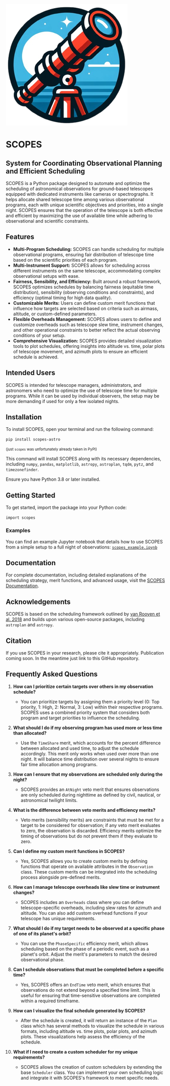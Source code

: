 ![logo](https://raw.githubusercontent.com/nicochunger/SCOPES/main/logo.png)

# SCOPES

## **S**ystem for **C**oordinating **O**bservational **P**lanning and **E**fficient **S**cheduling

SCOPES is a Python package designed to automate and optimize the scheduling of astronomical observations for ground-based telescopes equipped with dedicated instruments like cameras or spectrographs. It helps allocate shared telescope time among various observational programs, each with unique scientific objectives and priorities, into a single night. SCOPES ensures that the operation of the telescope is both effective and efficient by maximizing the use of available time while adhering to observational and scientific constraints.

## Features
- **Multi-Program Scheduling:** SCOPES can handle scheduling for multiple observational programs, ensuring fair distribution of telescope time based on the scientific priorities of each program.
- **Multi-Instrument Support:** SCOPES allows for scheduling across different instruments on the same telescope, accommodating complex observational setups with ease.
- **Fairness, Sensibility, and Efficiency:** Built around a robust framework, SCOPES optimizes schedules by balancing fairness (equitable time distribution), sensibility (observing conditions and constraints), and efficiency (optimal timing for high data quality).
- **Customizable Merits:** Users can define custom merit functions that influence how targets are selected based on criteria such as airmass, altitude, or custom-defined parameters.
- **Flexible Overheads Management:** SCOPES allows users to define and customize overheads such as telescope slew time, instrument changes, and other operational constraints to better reflect the actual observing conditions of your setup.
- **Comprehensive Visualization:** SCOPES provides detailed visualization tools to plot schedules, offering insights into altitude vs. time, polar plots of telescope movement, and azimuth plots to ensure an efficient schedule is achieved.


## Intended Users
SCOPES is intended for telescope managers, administrators, and astronomers who need to optimize the use of telescope time for multiple programs. While it can be used by individual observers, the setup may be more demanding if used for only a few isolated nights.


## Installation

To install SCOPES, open your terminal and run the following command:

`pip install scopes-astro`

<small>(just `scopes` was unfortunately already taken in PyPI)</small>

This command will install SCOPES along with its necessary dependencies, including `numpy`, `pandas`, `matplotlib`, `astropy`, `astroplan`, `tqdm`, `pytz`, and `timezonefinder`. 

Ensure you have Python 3.8 or later installed.

## Getting Started

To get started, import the package into your Python code:

`import scopes`

### Examples

You can find an example Jupyter notebook that details how to use SCOPES from a simple setup to a full night of observations: [`scopes_example.ipynb`](https://github.com/nicochunger/SCOPES/blob/main/scopes_example.ipynb)

## Documentation

For complete documentation, including detailed explanations of the scheduling strategy, merit functions, and advanced usage, visit the [SCOPES Documentation](https://github.com/nicochunger/SCOPES/blob/main/SCOPES_documentation.pdf).

## Acknowledgements

SCOPES is based on the scheduling framework outlined by [van Rooyen et al. 2018](https://doi.org/10.1117/12.2311839) and builds upon various open-source packages, including `astroplan` and `astropy`.

## Citation

If you use SCOPES in your research, please cite it appropriately. Publication coming soon. In the meantime just link to this GitHub repository.

## Frequently Asked Questions

1. **How can I prioritize certain targets over others in my observation schedule?**
    - You can prioritize targets by assigning them a priority level (0: Top priority, 1: High, 2: Normal, 3: Low) within their respective programs. SCOPES uses a combined priority system that considers both program and target priorities to influence the scheduling.

2. **What should I do if my observing program has used more or less time than allocated?**
    - Use the `TimeShare` merit, which accounts for the percent difference between allocated and used time, to adjust the schedule accordingly. This merit only works when used over more than one night. It will balance time distribution over several nights to ensure fair time allocation among programs.

3. **How can I ensure that my observations are scheduled only during the night?**
    - SCOPES provides an `AtNight` veto merit that ensures observations are only scheduled during nighttime as defined by civil, nautical, or astronomical twilight limits.

4. **What is the difference between veto merits and efficiency merits?**
    - Veto merits (sensibility merits) are constraints that must be met for a target to be considered for observation; if any veto merit evaluates to zero, the observation is discarded. Efficiency merits optimize the timing of observations but do not prevent them if they evaluate to zero.

5. **Can I define my custom merit functions in SCOPES?**
    - Yes, SCOPES allows you to create custom merits by defining functions that operate on available attributes in the `Observation` class. These custom merits can be integrated into the scheduling process alongside pre-defined merits.

6. **How can I manage telescope overheads like slew time or instrument changes?**
    - SCOPES includes an `Overheads` class where you can define telescope-specific overheads, including slew rates for azimuth and altitude. You can also add custom overhead functions if your telescope has unique requirements.

7. **What should I do if my target needs to be observed at a specific phase of one of its planet's orbit?**
    - You can use the `PhaseSpecific` efficiency merit, which allows scheduling based on the phase of a periodic event, such as a planet's orbit. Adjust the merit's parameters to match the desired observational phase.

8. **Can I schedule observations that must be completed before a specific time?**
    - Yes, SCOPES offers an `EndTime` veto merit, which ensures that observations do not extend beyond a specified time limit. This is useful for ensuring that time-sensitive observations are completed within a required timeframe.

9. **How can I visualize the final schedule generated by SCOPES?**
    - After the schedule is created, it will return an instance of the `Plan` class which has several methods to visualize the schedule in various formats, including altitude vs. time plots, polar plots, and azimuth plots. These visualizations help assess the efficiency of the schedule.

10. **What if I need to create a custom scheduler for my unique requirements?**
    - SCOPES allows the creation of custom schedulers by extending the base `Scheduler` class. You can implement your own scheduling logic and integrate it with SCOPES's framework to meet specific needs.
